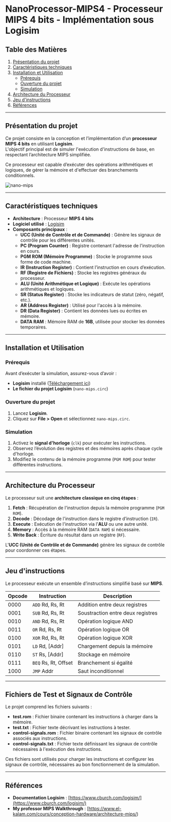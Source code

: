 # NanoProcessor-MIPS4 - Processeur MIPS 4 bits - Implémentation sous Logisim  

## Table des Matières  

1. [Présentation du projet](#présentation-du-projet)  
2. [Caractéristiques techniques](#caractéristiques-techniques)  
3. [Installation et Utilisation](#installation-et-utilisation)  
   - [Prérequis](#prérequis)  
   - [Ouverture du projet](#ouverture-du-projet)  
   - [Simulation](#simulation)  
4. [Architecture du Processeur](#architecture-du-processeur)  
5. [Jeu d'instructions](#jeu-dinstructions)  
6. [Références](#références)  

---

## Présentation du projet  

Ce projet consiste en la conception et l’implémentation d’un **processeur MIPS 4 bits** en utilisant **Logisim**.  
L'objectif principal est de simuler l'exécution d'instructions de base, en respectant l’architecture MIPS simplifiée.  

Ce processeur est capable d’exécuter des opérations arithmétiques et logiques, de gérer la mémoire et d'effectuer des branchements conditionnels.  

![nano-mips](https://github.com/user-attachments/assets/fff03f9f-3c7c-465c-af09-26b9f55f9edc)

---

## Caractéristiques techniques  

- **Architecture** : Processeur **MIPS 4 bits**  
- **Logiciel utilisé** : [Logisim](https://sourceforge.net/projects/circuit/)  
- **Composants principaux** :
  - **UCC (Unité de Contrôle et de Commande)** : Génère les signaux de contrôle pour les différentes unités.  
  - **PC (Program Counter)** : Registre contenant l'adresse de l'instruction en cours.  
  - **PGM ROM (Mémoire Programme)** : Stocke le programme sous forme de code machine.  
  - **IR (Instruction Register)** : Contient l’instruction en cours d’exécution.  
  - **RF (Registre de Fichiers)** : Stocke les registres généraux du processeur.  
  - **ALU (Unité Arithmétique et Logique)** : Exécute les opérations arithmétiques et logiques.  
  - **SR (Status Register)** : Stocke les indicateurs de statut (zéro, négatif, etc.).  
  - **AR (Address Register)** : Utilisé pour l'accès à la mémoire.  
  - **DR (Data Register)** : Contient les données lues ou écrites en mémoire.  
  - **DATA RAM** : Mémoire RAM de **16B**, utilisée pour stocker les données temporaires.  

---

## Installation et Utilisation  

### Prérequis  
Avant d’exécuter la simulation, assurez-vous d’avoir :  
- **Logisim** installé ([Téléchargement ici](https://sourceforge.net/projects/circuit/))  
- **Le fichier du projet Logisim** (`nano-mips.circ`)  

### Ouverture du projet  
1. Lancez **Logisim**.  
2. Cliquez sur **File > Open** et sélectionnez `nano-mips.circ`.  

### Simulation  
1. Activez le **signal d'horloge** (`clk`) pour exécuter les instructions.  
2. Observez l’évolution des registres et des mémoires après chaque cycle d'horloge.  
3. Modifiez le contenu de la mémoire programme (`PGM ROM`) pour tester différentes instructions.  

---

## Architecture du Processeur  

Le processeur suit une **architecture classique en cinq étapes** :  
1. **Fetch** : Récupération de l'instruction depuis la mémoire programme (`PGM ROM`).  
2. **Decode** : Décodage de l'instruction dans le registre d’instruction (`IR`).  
3. **Execute** : Exécution de l'instruction via l'**ALU** ou une autre unité.  
4. **Memory** : Accès à la mémoire RAM (`DATA RAM`) si nécessaire.  
5. **Write Back** : Écriture du résultat dans un registre (`RF`).  

L'**UCC (Unité de Contrôle et de Commande)** génère les signaux de contrôle pour coordonner ces étapes.  

---

## Jeu d'instructions  

Le processeur exécute un ensemble d’instructions simplifié basé sur **MIPS**.  

| Opcode | Instruction | Description |
|--------|------------|-------------|
| 0000   | `ADD` Rd, Rs, Rt | Addition entre deux registres |
| 0001   | `SUB` Rd, Rs, Rt | Soustraction entre deux registres |
| 0010   | `AND` Rd, Rs, Rt | Opération logique AND |
| 0011   | `OR` Rd, Rs, Rt | Opération logique OR |
| 0100   | `XOR` Rd, Rs, Rt | Opération logique XOR |
| 0101   | `LD` Rd, [Addr] | Chargement depuis la mémoire |
| 0110   | `ST` Rs, [Addr] | Stockage en mémoire |
| 0111   | `BEQ` Rs, Rt, Offset | Branchement si égalité |
| 1000   | `JMP` Addr | Saut inconditionnel |

---

## Fichiers de Test et Signaux de Contrôle  

Le projet comprend les fichiers suivants :

- **test.rom** : Fichier binaire contenant les instructions à charger dans la mémoire.
- **test.txt** : Fichier texte décrivant les instructions à tester.
- **control-signals.rom** : Fichier binaire contenant les signaux de contrôle associés aux instructions.
- **control-signals.txt** : Fichier texte définissant les signaux de contrôle nécessaires à l'exécution des instructions.

Ces fichiers sont utilisés pour charger les instructions et configurer les signaux de contrôle, nécessaires au bon fonctionnement de la simulation.

---

## Références  

- **Documentation Logisim** : [https://www.cburch.com/logisim/](https://www.cburch.com/logisim/)  
- **My professor MIPS Walkthrough** : [https://www.el-kalam.com/cours/conception-hardware/architecture-mips/)  

